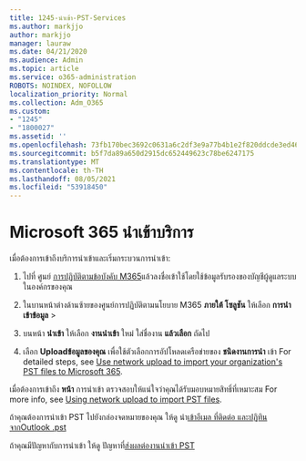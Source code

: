 ```yaml
---
title: 1245-นําเข้า-PST-Services
ms.author: markjjo
author: markjjo
manager: lauraw
ms.date: 04/21/2020
ms.audience: Admin
ms.topic: article
ms.service: o365-administration
ROBOTS: NOINDEX, NOFOLLOW
localization_priority: Normal
ms.collection: Adm_O365
ms.custom:
- "1245"
- "1800027"
ms.assetid: ''
ms.openlocfilehash: 73fb170bec3692c0631a6c2df3e9a77b4b1e2f820ddcde3ed46cfe283ef3ba74
ms.sourcegitcommit: b5f7da89a650d2915dc652449623c78be6247175
ms.translationtype: MT
ms.contentlocale: th-TH
ms.lasthandoff: 08/05/2021
ms.locfileid: "53918450"
---
```

# <a name="microsoft-365-import-service"></a>Microsoft 365 นําเข้าบริการ

เมื่อต้องการเข้าถึงบริการนําเข้าและเริ่มกระบวนการนําเข้า:

1. ไปที่ ศูนย์ [การปฏิบัติตามข้อบังคับ M365](https://compliance.microsoft.com/)แล้วลงชื่อเข้าใช้โดยใช้ข้อมูลรับรองของบัญชีผู้ดูแลระบบในองค์กรของคุณ

1. ในบานหน้าต่างด้านซ้ายของศูนย์การปฏิบัติตามนโยบาย M365 **ภายใต้ โซลูชัน** ให้เลือก **การนําเข้าข้อมูล**  >  

1. บนหน้า **นําเข้า** ให้เลือก **งานนําเข้า** ใหม่ ใส่ชื่องาน **แล้วเลือก** ถัดไป

1. เลือก **Uploadข้อมูลของคุณ** เพื่อใช้ตัวเลือกการอัปโหลดเครือข่ายของ **ชนิดงานการนํา** เข้า For detailed steps, see [Use network upload to import your organization's PST files to Microsoft 365](/compliance/use-network-upload-to-import-pst-files).

เมื่อต้องการเข้าถึง **หน้า** การนําเข้า ตรวจสอบให้แน่ใจว่าคุณได้รับมอบหมายสิทธิ์ที่เหมาะสม For more info, see [Using network upload to import PST files](/microsoft-365/compliance/importing-pst-files-to-office-365#using-network-upload-to-import-pst-files).

ถ้าคุณต้องการนําเข้า PST ไปยังกล่องจดหมายของคุณ ให้ดู นํา[เข้าอีเมล ที่ติดต่อ และปฏิทินจากOutlook .pst](https://support.office.com/article/import-email-contacts-and-calendar-from-an-outlook-pst-file-431a8e9a-f99f-4d5f-ae48-ded54b3440ac)

ถ้าคุณมีปัญหากับการนําเข้า ให้ดู ปัญหาที่[ส่งผลต่องานนําเข้า PST](/office365/troubleshoot/pst-import-service/issues-with-pst-import-job)

